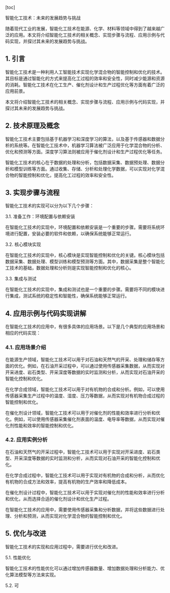 
[toc]                    
                
                
智能化工技术：未来的发展趋势与挑战

随着现代工业的发展，智能化工技术在能源、化学、材料等领域中得到了越来越广泛的应用。本文将介绍智能化工技术的相关概念、实现步骤与流程、应用示例与代码实现，并探讨其未来的发展趋势与挑战。

## 1. 引言

智能化工技术是一种利用人工智能技术实现化学混合物的智能控制和优化的技术。其目标是通过智能化的方式来提高化工过程的效率和安全性，同时减少能源和资源的消耗。智能化工技术在化工生产、催化剂设计和生产过程优化等方面有着广泛的应用前景。

本文将介绍智能化工技术的相关概念、实现步骤与流程、应用示例与代码实现，并探讨其未来的发展趋势与挑战。

## 2. 技术原理及概念

智能化工技术主要包括基于机器学习和深度学习的算法，以及基于传感器和数据分析的系统等。在智能化工技术中，机器学习算法被广泛应用于化学混合物的分析、优化和预测等方面。深度学习算法则被应用于催化剂设计和生产过程优化等任务。

智能化工技术的核心在于数据的处理和分析，包括数据采集、数据预处理、数据分析和模型训练等方面。通过收集、存储、分析和处理化学数据，可以实现对化学混合物的智能控制和优化，提高化工过程的效率和安全性。

## 3. 实现步骤与流程

智能化工技术的实现可以分为以下几个步骤：

3.1. 准备工作：环境配置与依赖安装

在智能化工技术的实现中，环境配置和依赖安装是一个重要的步骤。需要将系统环境进行配置，安装必要的软件和依赖，以确保系统能够正常运行。

3.2. 核心模块实现

在智能化工技术的实现中，核心模块是实现智能控制和优化的关键。核心模块包括数据采集、数据处理、模型训练和模型预测等方面。其中，数据采集是整个智能化工技术的基础，数据处理和分析则是实现智能控制和优化的核心。

3.3. 集成与测试

在智能化工技术的实现中，集成和测试也是一个重要的步骤。需要将不同的模块进行集成，测试系统的稳定性和智能性，确保系统能够正常运行。

## 4. 应用示例与代码实现讲解

在智能化工技术的应用中，有很多具体的应用场景。以下是几个典型的应用场景和相应的代码实现：

### 4.1. 应用场景介绍

在能源生产领域，智能化工技术可以用于对石油和天然气的开采、处理和储存等方面的优化。例如，在石油开采过程中，可以通过使用传感器采集数据，从而实现对开采进度、岩石类型、开采深度等数据的实时监测和分析，从而实现对石油开采的智能化控制和优化。

在化学合成领域，智能化工技术可以用于对有机物的合成和分析。例如，可以使用传感器采集生产过程中的温度、湿度、压力等数据，从而实现对有机物合成过程的智能控制和优化。

在催化剂设计领域，智能化工技术可以用于对催化剂的性能和效率进行分析和优化。例如，可以使用传感器采集催化剂表面的温度、电导率等数据，从而实现对催化剂性能和效率的智能控制和优化。

### 4.2. 应用实例分析

在石油和天然气的开采过程中，智能化工技术可以用于实现对开采进度、岩石类型、开采深度等数据的实时监测和分析，从而实现对石油开采的智能化控制和优化。

在化学合成过程中，智能化工技术可以用于实现对有机物的合成和分析，从而优化有机物的合成方法和效率，提高有机物的生产效率和降低成本。

在催化剂设计过程中，智能化工技术可以用于实现对催化剂的性能和效率进行分析和优化，从而选择合适的催化剂设计和优化生产过程。

在智能化工技术的应用中，需要使用传感器采集和分析数据，并将这些数据进行处理、分析和预测，从而实现对化学混合物的智能控制和优化。

## 5. 优化与改进

智能化工技术的实现和应用过程中，需要进行优化和改进。

5.1. 性能优化

智能化工技术的性能优化可以通过增加传感器数量、增加数据处理和分析能力、优化算法模型等方法来实现。

5.2. 可

